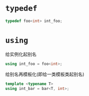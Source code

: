 # `typedef`

```cpp
typedef foo<int> int_foo;
```

# `using`

给实例化起别名

```cpp
using int_foo = foo<int>;
```

给别名再模板化(即给一类模板类起别名)

```cpp
template <typename T>
using int_bar = bar<T, int>;
```